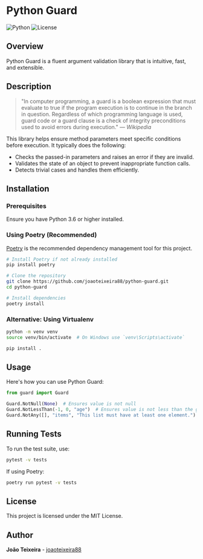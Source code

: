 # Python Guard

![Python](https://img.shields.io/badge/Python-3.6%2B-blue)
![License](https://img.shields.io/badge/License-MIT-green)


## Overview

Python Guard is a fluent argument validation library that is intuitive, fast, and extensible.

## Description

> "In computer programming, a guard is a boolean expression that must evaluate to true if the program execution is to continue in the branch in question. Regardless of which programming language is used, guard code or a guard clause is a check of integrity preconditions used to avoid errors during execution." — *Wikipedia*

This library helps ensure method parameters meet specific conditions before execution. It typically does the following:

- Checks the passed-in parameters and raises an error if they are invalid.
- Validates the state of an object to prevent inappropriate function calls.
- Detects trivial cases and handles them efficiently.

## Installation

### Prerequisites

Ensure you have Python 3.6 or higher installed.

### Using Poetry (Recommended)

[Poetry](https://python-poetry.org/) is the recommended dependency management tool for this project.

```sh
# Install Poetry if not already installed
pip install poetry

# Clone the repository
git clone https://github.com/joaoteixeira88/python-guard.git
cd python-guard

# Install dependencies
poetry install
```

### Alternative: Using Virtualenv

```sh
python -m venv venv
source venv/bin/activate  # On Windows use `venv\Scripts\activate`

pip install .
```

## Usage

Here's how you can use Python Guard:

```python
from guard import Guard

Guard.NotNull(None)  # Ensures value is not null
Guard.NotLessThan(-1, 0, "age")  # Ensures value is not less than the given threshold
Guard.NotAny([], "items", "This list must have at least one element.")  # Ensures list is not empty
```

## Running Tests

To run the test suite, use:

```sh
pytest -v tests
```

If using Poetry:

```sh
poetry run pytest -v tests
```

## License

This project is licensed under the MIT License.

## Author

**João Teixeira** - [joaoteixeira88](https://github.com/joaoteixeira88)

